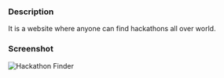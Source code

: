 ### Description
It is a website where anyone can find hackathons all over world.
### Screenshot
![Hackathon Finder](https://github.com/abhrajit2004/METAVERSE/assets/116187246/b7a65c0e-ef3e-4b2f-9a85-28d213921808)
